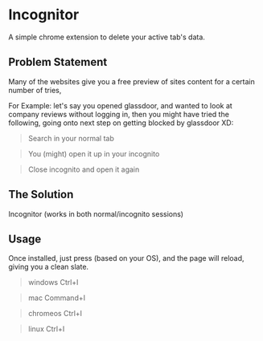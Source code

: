 # Incognitor

A simple chrome extension to delete your active tab's data.

## Problem Statement

Many of the websites give you a free preview of sites content for a certain number of tries,

For Example: let's say you opened glassdoor, and wanted to look at company reviews without logging in, then you might have tried the following, going onto next step on getting blocked by glassdoor XD:

> Search in your normal tab

> You (might) open it up in your incognito

> Close incognito and open it again


## The Solution

Incognitor (works in both normal/incognito sessions)

## Usage

Once installed, just press (based on your OS), and the page will reload, giving you a clean slate.

> windows Ctrl+I

> mac Command+I

> chromeos Ctrl+I

> linux Ctrl+I
